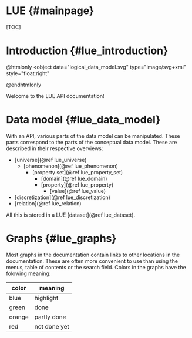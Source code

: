 # LUE  {#mainpage}

[TOC]


# Introduction  {#lue_introduction}

@htmlonly
<object
    data="logical_data_model.svg"
    type="image/svg+xml"
    style="float:right"
>
</object>
@endhtmlonly

Welcome to the LUE API documentation!


# Data model  {#lue_data_model}
With an API, various parts of the data model can be manipulated. These parts correspond to the parts of the conceptual data model. These are described in their respective overviews:

- [universe](@ref lue_universe)
    - [phenomenon](@ref lue_phenomenon)
        - [property set](@ref lue_property_set)
            - [domain](@ref lue_domain)
            - [property](@ref lue_property)
                - [value](@ref lue_value)
- [discretization](@ref lue_discretization)
- [relation](@ref lue_relation)

All this is stored in a LUE [dataset](@ref lue_dataset).


# Graphs  {#lue_graphs}
Most graphs in the documentation contain links to other locations in the documentation. These are often more convenient to use than using the menus, table of contents or the search field. Colors in the graphs have the folowing meaning:

color  | meaning
------ | -------
blue   | highlight
green  | done
orange | partly done
red    | not done yet
